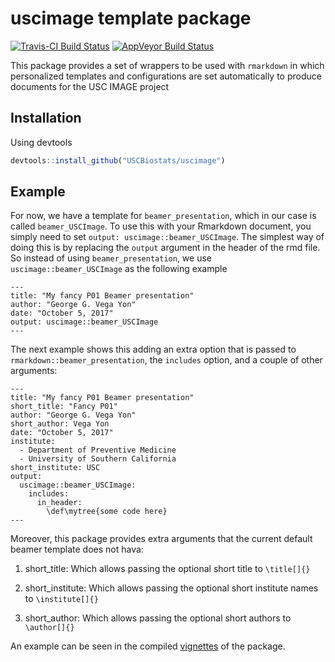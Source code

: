 uscimage template package
================

[![Travis-CI Build Status](https://travis-ci.org/USCbiostats/uscimage.svg?branch=master)](https://travis-ci.org/USCbiostats/uscimage) [![AppVeyor Build Status](https://ci.appveyor.com/api/projects/status/github/USCbiostats/uscimage?branch=master&svg=true)](https://ci.appveyor.com/project/USCbiostats/uscimage)

This package provides a set of wrappers to be used with `rmarkdown` in which personalized templates and configurations are set automatically to produce documents for the USC IMAGE project

Installation
------------

Using devtools

``` r
devtools::install_github("USCBiostats/uscimage")
```

Example
-------

For now, we have a template for `beamer_presentation`, which in our case is called `beamer_USCImage`. To use this with your Rmarkdown document, you simply need to set `output: uscimage::beamer_USCImage`. The simplest way of doing this is by replacing the `output` argument in the header of the rmd file. So instead of using `beamer_presentation`, we use `uscimage::beamer_USCImage` as the following example

``` rmd
---
title: "My fancy P01 Beamer presentation"
author: "George G. Vega Yon"
date: "October 5, 2017"
output: uscimage::beamer_USCImage
---
```

The next example shows this adding an extra option that is passed to `rmarkdown::beamer_presentation`, the `includes` option, and a couple of other arguments:

``` rmd
---
title: "My fancy P01 Beamer presentation"
short_title: "Fancy P01"
author: "George G. Vega Yon"
short_author: Vega Yon
date: "October 5, 2017"
institute:
  - Department of Preventive Medicine
  - University of Southern California
short_institute: USC
output:
  uscimage::beamer_USCImage:
    includes:
      in_header:
        \def\mytree{some code here}
---
```

Moreover, this package provides extra arguments that the current default beamer template does not hava:

1.  short\_title: Which allows passing the optional short title to `\title[]{}`

2.  short\_institute: Which allows passing the optional short institute names to `\institute[]{}`

3.  short\_author: Which allows passing the optional short authors to `\author[]{}`

An example can be seen in the compiled [vignettes](inst/doc) of the package.
